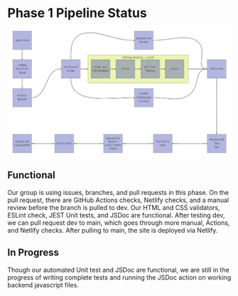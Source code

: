 # Phase 1 Pipeline Status
![phase 1 diagram](./phase1.png)
## Functional
Our group is using issues, branches, and pull requests in this phase. On the pull request, there are GitHub Actions checks, Netlify checks, and a manual review before the branch is pulled to dev. Our HTML and CSS validators, ESLint check, JEST Unit tests, and JSDoc are functional. After testing dev, we can pull request dev to main, which goes through more manual, Actions, and Netlify checks. After pulling to main, the site is deployed via Netlify. 
## In Progress
Though our automated Unit test and JSDoc are functional, we are still in the progress of writing complete tests and running the JSDoc action on working backend javascript files. 